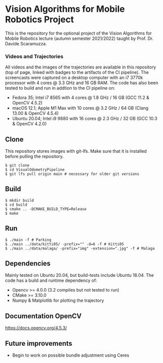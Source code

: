 # Vision Algorithms for Mobile Robotics Project

This is the repository for the optional project of the Vision Algorithms for Mobile Robotics lecture (autumn semester 2021/2022) taught by Prof. Dr. Davide Scaramuzza.

### Videos and Trajectories
All videos and the images of the trajectories are available in this repository (top of page, linked with badges to the artifacts of the CI pipeline). The screencasts were captured on a desktop computer with an i7 3770k processor with 4 cores @ 3.3 GHz and 16 GB RAM. The code has also been tested to build and run in addtion to the CI pipeline on:

- Fedora 35; Intel i7 8565 with 4 cores @ 1.8 GHz / 16 GB (GCC 11.2 & OpenCV 4.5.2)
- macOS 12.1; Apple M1 Max with 10 cores @ 3.2 GHz / 64 GB (Clang 13.00 & OpenCV 4.5.4)
- Ubuntu 20.04; Intel i9 9880 with 16 cores @ 2.3 GHz / 32 GB (GCC 10.3 & OpenCV 4.2.0)

## Clone
This repository stores images with git-lfs. Make sure that it is installed
before pulling the repository.
```
$ git clone 
$ cd VisualOdometryPipeline
$ git lfs pull origin main # necessary for older git versions
```

## Build
```
$ mkdir build
$ cd build
$ cmake .. -DCMAKE_BUILD_TYPE=Release
$ make
```
## Run
```
$ ./main -f # Parking
$ ./main ../data/kitti05/ -prefix="" -d=6 -f # Kitti05
$ ./main ../data/malaga/ -prefix="img" -extension=".jpg" -f # Malaga
```

## Dependencies

Mainly tested on Ubuntu 20.04, but build-tests include Ubuntu 18.04.
The code has a build and runtime dependency of:
- Opencv >= 4.0.0 (3.2 compiles but not tested to run)
- CMake >= 3.10.0 
- Numpy & Matplotlib for plotting the trajectory

## Documentation OpenCV

https://docs.opencv.org/4.5.3/

## Future improvements
- Begin to work on possible bundle adjustment using Ceres
